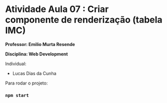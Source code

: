 # Atividade Aula 07 : Criar componente de renderização (tabela IMC)

**Professor: Emilio Murta Resende**

**Disciplina: Web Development**

Individual:
- Lucas Dias da Cunha


Para rodar o projeto:

### `npm start`

